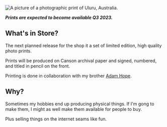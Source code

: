 
![A picture of a photographic print of Uluru, Australia.](uluru_print.jpeg)

__*Prints are expected to become available Q3 2023.*__

## What's in Store?

The next planned release for the shop it a set of limited edition, high quality photo prints.

Prints will be produced on Canson archival paper and signed, numbered, and titled in pencil on the front.

Printing is done in collaboration with my brother [Adam Hope](https://adamhope.com/photography).

## Why?

Sometimes my hobbies end up producing physical things. If I'm gong to make them, I might as well make them available for people to buy.

Plus selling things on the internet seams like fun.
